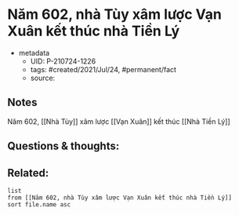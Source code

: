---
---

# Năm 602, nhà Tùy xâm lược Vạn Xuân kết thúc nhà Tiền Lý

- metadata
	- UID: P-210724-1226
	- tags: #created/2021/Jul/24, #permanent/fact 
	- source: 

## Notes
Năm 602, [[Nhà Tùy]] xâm lược [[Vạn Xuân]] kết thúc [[Nhà Tiền Lý]]

## Questions & thoughts:

## Related:
```dataview
list
from [[Năm 602, nhà Tùy xâm lược Vạn Xuân kết thúc nhà Tiền Lý]]
sort file.name asc
```
